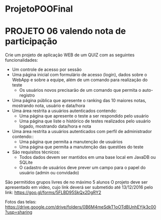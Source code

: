 # ProjetoPOOFinal

<h1>PROJETO 06 valendo nota de participação</h1>

Crie um projeto de aplicação WEB de um QUIZ com as seguintes funcionalidades:
- Um controle de acesso por sessão
- Uma página inicial com formulário de acesso (login), dados sobre o WebApp e sobre a equipe, além de um comando para realização do teste
  - Os usuários novos precisarão de um comando que permita o auto-registro
- Uma página pública que apresente o ranking das 10 maiores notas, mostrando nota, usuário e data/hora
- Uma área restrita a usuários autenticados contendo:
  - Uma página que apresente o teste a ser respondido pelo usuário
  - Uma página que liste o histórico de testes realizados pelo usuário logado, mostrando data/hora e nota
- Uma área restrita a usuários autenticados com perfil de administrador contendo::
  - Uma página que permita a manutenção de usuários
  - Uma página que permita a manutenção das questões do teste
- São requisitos técnicos:
  - Todos dados devem ser mantidos em uma base local em JavaDB ou SQLite
  - O cadastro de usuários deve prever um campo para o papel do usuário (admin ou convidado)

São permitidos grupos livres de no máximo 5 alunos
O projeto deve ser apresentado em vídeo, cujo link deverá ser submetido até 13/12/2016 pelo link:
https://goo.gl/forms/5FLBD95SkQx2DgRY2 

Fotos das telas: https://drive.google.com/drive/folders/0B6M4meSdkT1oOTdBUnhEYjk3c00?usp=sharing
